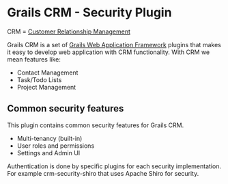 # Grails CRM - Security Plugin

CRM = [Customer Relationship Management](http://en.wikipedia.org/wiki/Customer_relationship_management)

Grails CRM is a set of [Grails Web Application Framework](http://www.grails.org/)
plugins that makes it easy to develop web application with CRM functionality.
With CRM we mean features like:

- Contact Management
- Task/Todo Lists
- Project Management

## Common security features

This plugin contains common security features for Grails CRM.

- Multi-tenancy (built-in)
- User roles and permissions
- Settings and Admin UI

Authentication is done by specific plugins for each security implementation.
For example crm-security-shiro that uses Apache Shiro for security.